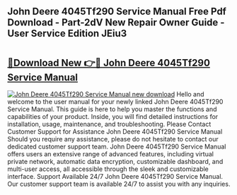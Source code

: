 ## John Deere 4045Tf290 Service Manual Free Pdf Download - Part-2dV New Repair Owner Guide - User Service Edition JEiu3

# <h2><a href="http://bc90231.oget.top/?id=John+Deere+4045Tf290+Service+Manual">🔗Download New 👉🔴 John Deere 4045Tf290 Service Manual</a></h2>

[![John Deere 4045Tf290 Service Manual new download](https://i.imgur.com/5g1atiW.png)](http://bc90231.oget.top/?id=John+Deere+4045Tf290+Service+Manual)
Hello and welcome to the user manual for your newly linked John Deere 4045Tf290 Service Manual. This guide is here to help you master the functions and capabilities of your product. Inside, you will find detailed instructions for installation, usage, maintenance, and troubleshooting. Please Contact Customer Support for Assistance John Deere 4045Tf290 Service Manual Should you require any assistance, please do not hesitate to contact our dedicated customer support team. John Deere 4045Tf290 Service Manual offers users an extensive range of advanced features, including virtual private network, automatic data encryption, customizable dashboard, and multi-user access, all accessible through the sleek and customizable interface. Support Available 24/7 John Deere 4045Tf290 Service Manual. Our customer support team is available 24/7 to assist you with any inquiries.
